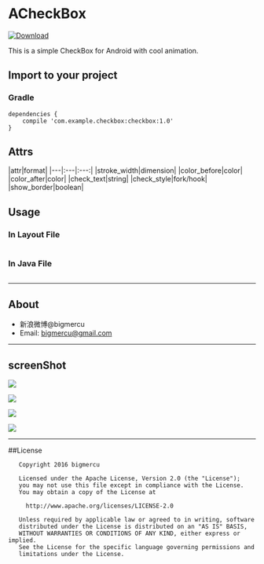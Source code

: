 # ACheckBox
[ ![Download](https://api.bintray.com/packages/bigmercu/maven/bCheckbox/images/download.svg) ](https://bintray.com/bigmercu/maven/bCheckbox/_latestVersion)

This is a simple CheckBox for Android with cool animation. 

## Import to your project
### Gradle
```
dependencies {
    compile 'com.example.checkbox:checkbox:1.0'
}
```

## Attrs
|attr|format|
|---|:---|:---:|
|stroke_width|dimension|
|color_before|color|
|color_after|color|
|check_text|string|
|check_style|fork/hook|
|show_border|boolean|


## Usage
### In Layout File
``` xml

```

### In Java File
``` java

```

---

## About
- 新浪微博@bigmercu
- Email: bigmercu@gmail.com

---

## screenShot
![](http://ww4.sinaimg.cn/large/b45f56f6gw1f6ueokzh07g207a0cxdkl.gif)

![](http://ww3.sinaimg.cn/large/b45f56f6gw1f6ueatdq0jg207a0cy40t.gif)


![](http://ww4.sinaimg.cn/large/b45f56f6gw1f6uorqbo03j219628aguj.jpg)

![](http://ww1.sinaimg.cn/large/b45f56f6gw1f6up4942pwj219628awnk.jpg)

---


##License
```
   Copyright 2016 bigmercu

   Licensed under the Apache License, Version 2.0 (the "License");
   you may not use this file except in compliance with the License.
   You may obtain a copy of the License at

     http://www.apache.org/licenses/LICENSE-2.0

   Unless required by applicable law or agreed to in writing, software
   distributed under the License is distributed on an "AS IS" BASIS,
   WITHOUT WARRANTIES OR CONDITIONS OF ANY KIND, either express or implied.
   See the License for the specific language governing permissions and
   limitations under the License.
```
